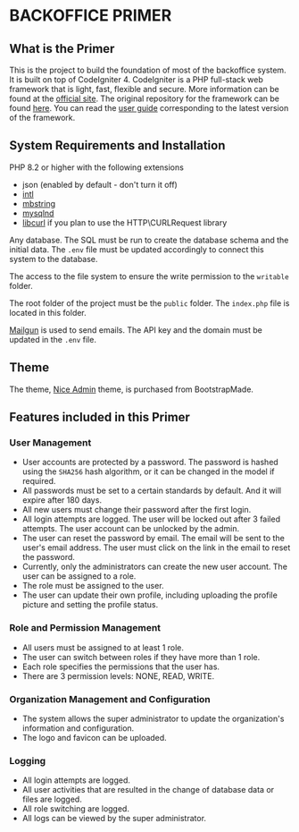 # BACKOFFICE PRIMER

## What is the Primer

This is the project to build the foundation of most of the backoffice system. It is built on top of CodeIgniter 4.
CodeIgniter is a PHP full-stack web framework that is light, fast, flexible and secure.
More information can be found at the [official site](https://codeigniter.com).
The original repository for the framework can be found [here](https://github.com/codeigniter4/CodeIgniter4).
You can read the [user guide](https://codeigniter.com/user_guide/) corresponding to the latest version of the framework.

## System Requirements and Installation

PHP 8.2 or higher with the following extensions
- json (enabled by default - don't turn it off)
- [intl](http://php.net/manual/en/intl.requirements.php)
- [mbstring](http://php.net/manual/en/mbstring.installation.php)
- [mysqlnd](http://php.net/manual/en/mysqlnd.install.php)
- [libcurl](http://php.net/manual/en/curl.requirements.php) if you plan to use the HTTP\CURLRequest library

Any database. The SQL must be run to create the database schema and the initial data.
The `.env` file must be updated accordingly to connect this system to the database.

The access to the file system to ensure the write permission to the `writable` folder.

The root folder of the project must be the `public` folder. The `index.php` file is located in this folder.

[Mailgun](https://www.mailgun.com/) is used to send emails. The API key and the domain must be updated in the `.env` file.

## Theme

The theme, [Nice Admin](https://bootstrapmade.com/nice-admin-bootstrap-admin-html-template/) theme, is purchased from BootstrapMade.

## Features included in this Primer

### User Management

- User accounts are protected by a password. The password is hashed using the `SHA256` hash algorithm, or it can be changed in the model if required.
- All passwords must be set to a certain standards by default. And it will expire after 180 days.
- All new users must change their password after the first login.
- All login attempts are logged. The user will be locked out after 3 failed attempts. The user account can be unlocked by the admin.
- The user can reset the password by email. The email will be sent to the user's email address. The user must click on the link in the email to reset the password.
- Currently, only the administrators can create the new user account. The user can be assigned to a role.
- The role must be assigned to the user.
- The user can update their own profile, including uploading the profile picture and setting the profile status.

### Role and Permission Management

- All users must be assigned to at least 1 role. 
- The user can switch between roles if they have more than 1 role.
- Each role specifies the permissions that the user has.
- There are 3 permission levels: NONE, READ, WRITE.

### Organization Management and Configuration

- The system allows the super administrator to update the organization's information and configuration.
- The logo and favicon can be uploaded.

### Logging

- All login attempts are logged.
- All user activities that are resulted in the change of database data or files are logged.
- All role switching are logged.
- All logs can be viewed by the super administrator.